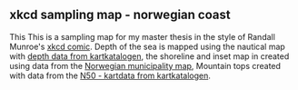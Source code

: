 ## xkcd sampling map - norwegian coast 

This This is a sampling map for my master thesis in the style of Randall Munroe's [xkcd comic](https://xkcd.com/).
Depth of the sea is mapped using the nautical map with [depth data from kartkatalogen](https://kartkatalog.geonorge.no/metadata/sjoekart-dybdedata/2751aacf-5472-4850-a208-3532a51c529a),
the shoreline and inset map in created using data from the [Norwegian municipality map](https://github.com/robhop/fylker-og-kommuner/blob/main/Kommuner-L.geojson), 
Mountain tops created with data from the [N50 - kartdata from kartkatalogen](https://kartkatalog.geonorge.no/metadata/n50-kartdata/ea192681-d039-42ec-b1bc-f3ce04c189ac). 
